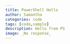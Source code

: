 ```yaml
---
title: PowerShell Hello
author: Samantha
categories: code
tags: [code,sample]
description: Hello from PS
image: _No response_
---
```

<script src="https://gist.github.com/shuerta0193/1f8cb1d5d297d4b56689ee0abf909714.js"></script>
